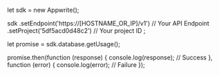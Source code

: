 let sdk = new Appwrite();

sdk
    .setEndpoint('https://[HOSTNAME_OR_IP]/v1') // Your API Endpoint
    .setProject('5df5acd0d48c2') // Your project ID
;

let promise = sdk.database.getUsage();

promise.then(function (response) {
    console.log(response); // Success
}, function (error) {
    console.log(error); // Failure
});